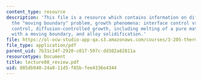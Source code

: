 ```yaml
---
content_type: resource
description: 'This file is a resource which contains information on diffusional growth,
  the "moving boundary" problem, growth phenomena: interface control vs. diffusion
  control, diffusion-controlled growth, including melting of a pure material, interdiffusion
  with a moving boundary, and alloy solidification.'
file: https://ol-ocw-studio-app-qa.s3.amazonaws.com/courses/3-205-thermodynamics-and-kinetics-of-materials-fall-2006/805db94024a011d5f85bfee4336e4344_lecture08_review.pdf
file_type: application/pdf
parent_uid: 7b31c34f-2920-c017-597c-dd302a82811a
resourcetype: Document
title: lecture08_review.pdf
uid: 805db940-24a0-11d5-f85b-fee4336e4344
---
```

